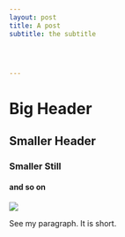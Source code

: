 ```yaml
---
layout: post
title: A post
subtitle: the subtitle




---
```

# Big Header

## Smaller Header

### Smaller Still

#### and so on

![](https://www.pexels.com/photo/flowers-garden-colorful-colourful-97854/)

See my paragraph. It is short.
